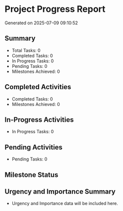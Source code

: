 # Project Progress Report
Generated on 2025-07-09 09:10:52

## Summary
- Total Tasks: 0
- Completed Tasks: 0
- In Progress Tasks: 0
- Pending Tasks: 0
- Milestones Achieved: 0

## Completed Activities
- Completed Tasks: 0
- Milestones Achieved: 0

## In-Progress Activities
- In Progress Tasks: 0

## Pending Activities
- Pending Tasks: 0

## Milestone Status

## Urgency and Importance Summary
- Urgency and Importance data will be included here.
